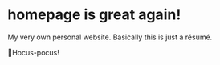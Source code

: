 # homepage is great again!
My very own personal website. Basically this is just a résumé.

🧙Hocus-pocus!
